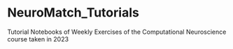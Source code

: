 # NeuroMatch_Tutorials

Tutorial Notebooks of Weekly Exercises of the Computational Neuroscience course taken in 2023
